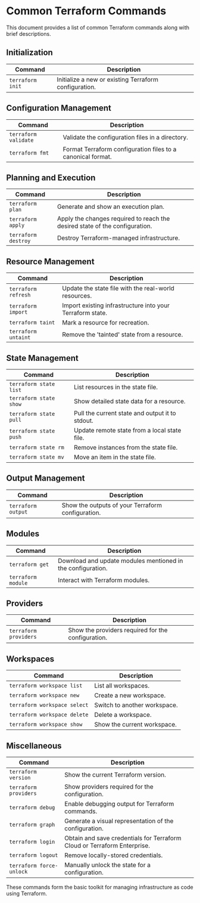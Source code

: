 # Common Terraform Commands

This document provides a list of common Terraform commands along with brief descriptions.

## Initialization

| Command                      | Description                                               |
|------------------------------|-----------------------------------------------------------|
| `terraform init`             | Initialize a new or existing Terraform configuration.     |

## Configuration Management

| Command                      | Description                                               |
|------------------------------|-----------------------------------------------------------|
| `terraform validate`         | Validate the configuration files in a directory.          |
| `terraform fmt`              | Format Terraform configuration files to a canonical format. |

## Planning and Execution

| Command                      | Description                                               |
|------------------------------|-----------------------------------------------------------|
| `terraform plan`             | Generate and show an execution plan.                      |
| `terraform apply`            | Apply the changes required to reach the desired state of the configuration. |
| `terraform destroy`          | Destroy Terraform-managed infrastructure.                 |

## Resource Management

| Command                      | Description                                               |
|------------------------------|-----------------------------------------------------------|
| `terraform refresh`          | Update the state file with the real-world resources.      |
| `terraform import`           | Import existing infrastructure into your Terraform state. |
| `terraform taint`            | Mark a resource for recreation.                           |
| `terraform untaint`          | Remove the 'tainted' state from a resource.               |

## State Management

| Command                      | Description                                               |
|------------------------------|-----------------------------------------------------------|
| `terraform state list`       | List resources in the state file.                         |
| `terraform state show`       | Show detailed state data for a resource.                  |
| `terraform state pull`       | Pull the current state and output it to stdout.           |
| `terraform state push`       | Update remote state from a local state file.              |
| `terraform state rm`         | Remove instances from the state file.                     |
| `terraform state mv`         | Move an item in the state file.                           |

## Output Management

| Command                      | Description                                               |
|------------------------------|-----------------------------------------------------------|
| `terraform output`           | Show the outputs of your Terraform configuration.         |

## Modules

| Command                      | Description                                               |
|------------------------------|-----------------------------------------------------------|
| `terraform get`              | Download and update modules mentioned in the configuration. |
| `terraform module`           | Interact with Terraform modules.                          |

## Providers

| Command                      | Description                                               |
|------------------------------|-----------------------------------------------------------|
| `terraform providers`        | Show the providers required for the configuration.        |

## Workspaces

| Command                      | Description                                               |
|------------------------------|-----------------------------------------------------------|
| `terraform workspace list`   | List all workspaces.                                      |
| `terraform workspace new`    | Create a new workspace.                                   |
| `terraform workspace select` | Switch to another workspace.                              |
| `terraform workspace delete` | Delete a workspace.                                       |
| `terraform workspace show`   | Show the current workspace.                               |

## Miscellaneous

| Command                      | Description                                               |
|------------------------------|-----------------------------------------------------------|
| `terraform version`          | Show the current Terraform version.                       |
| `terraform providers`        | Show providers required for the configuration.            |
| `terraform debug`            | Enable debugging output for Terraform commands.           |
| `terraform graph`            | Generate a visual representation of the configuration.    |
| `terraform login`            | Obtain and save credentials for Terraform Cloud or Terraform Enterprise. |
| `terraform logout`           | Remove locally-stored credentials.                        |
| `terraform force-unlock`     | Manually unlock the state for a configuration.            |

These commands form the basic toolkit for managing infrastructure as code using Terraform.
